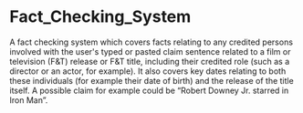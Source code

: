 # Fact_Checking_System
A fact checking system which covers facts relating to any credited persons involved with the user's typed or pasted claim sentence related to a film or television (F&amp;T) release or F&amp;T title, including their credited role (such as a director or an actor, for example). It also covers key dates relating to both these individuals (for example their date of birth) and the release of the title itself. A possible claim for example could be “Robert Downey Jr. starred in Iron Man”. 
